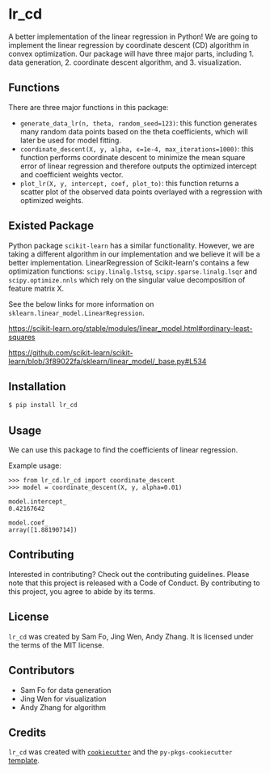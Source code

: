 # lr_cd

A better implementation of the linear regression in Python! We are going to implement the linear regression by coordinate descent (CD) algorithm in convex optimization. Our package will have three major parts, including 1. data generation, 2. coordinate descent algorithm, and 3. visualization.


## Functions

There are three major functions in this package:
- `generate_data_lr(n, theta, random_seed=123)`: this function generates many random data points based on the theta coefficients, which will later be used for model fitting.
- `coordinate_descent(X, y, alpha, ϵ=1e-4, max_iterations=1000)`: this function performs coordinate descent to minimize the mean square error of linear regression and therefore outputs the optimized intercept and coefficient weights vector.
- `plot_lr(X, y, intercept, coef, plot_to)`: this function returns a scatter plot of the observed data points overlayed with a regression with optimized weights.


## Existed Package
Python package `scikit-learn` has a similar functionality. However, we are taking a different algorithm in our implementation and we believe it will be a better implementation. LinearRegression of Scikit-learn's contains a few optimization functions: `scipy.linalg.lstsq`, `scipy.sparse.linalg.lsqr` and `scipy.optimize.nnls` which rely on the singular value decomposition of feature matrix X. 

See the below links for more information on `sklearn.linear_model.LinearRegression`.

https://scikit-learn.org/stable/modules/linear_model.html#ordinary-least-squares

https://github.com/scikit-learn/scikit-learn/blob/3f89022fa/sklearn/linear_model/_base.py#L534


## Installation

```bash
$ pip install lr_cd
```

## Usage

We can use this package to find the coefficients of linear regression.

Example usage:
```
>>> from lr_cd.lr_cd import coordinate_descent
>>> model = coordinate_descent(X, y, alpha=0.01)
```

```
model.intercept_
0.42167642

model.coef_
array([1.88190714])
```

## Contributing

Interested in contributing? Check out the contributing guidelines. Please note that this project is released with a Code of Conduct. By contributing to this project, you agree to abide by its terms.

## License

`lr_cd` was created by Sam Fo, Jing Wen, Andy Zhang. It is licensed under the terms of the MIT license.

## Contributors

- Sam Fo for data generation
- Jing Wen for visualization
- Andy Zhang for algorithm



## Credits

`lr_cd` was created with [`cookiecutter`](https://cookiecutter.readthedocs.io/en/latest/) and the `py-pkgs-cookiecutter` [template](https://github.com/py-pkgs/py-pkgs-cookiecutter).
